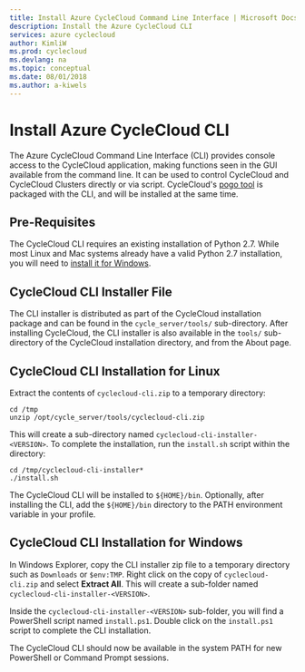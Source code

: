 ```yaml
---
title: Install Azure CycleCloud Command Line Interface | Microsoft Docs
description: Install the Azure CycleCloud CLI
services: azure cyclecloud
author: KimliW
ms.prod: cyclecloud
ms.devlang: na
ms.topic: conceptual
ms.date: 08/01/2018
ms.author: a-kiwels
---
```


# Install Azure CycleCloud CLI

The Azure CycleCloud Command Line Interface (CLI) provides console access to the CycleCloud application, making functions seen in the GUI available from the command line. It can be used to control CycleCloud and CycleCloud Clusters directly or via script. CycleCloud's [pogo tool](pogo-overview.md) is packaged with the CLI, and will be installed at the same time.

## Pre-Requisites

The CycleCloud CLI requires an existing installation of Python 2.7. While most Linux and Mac systems already have a valid Python 2.7 installation, you will need to [install it for Windows](https://docs.python-guide.org/en/latest/starting/install/win/).

## CycleCloud CLI Installer File

The CLI installer is distributed as part of the CycleCloud installation package and can be found in the `cycle_server/tools/` sub-directory. After installing CycleCloud, the CLI installer is also available in the `tools/` sub-directory of the CycleCloud installation directory, and from the About page.

## CycleCloud CLI Installation for Linux

Extract the contents of `cyclecloud-cli.zip` to a temporary directory:

```azurecli-interactive
cd /tmp
unzip /opt/cycle_server/tools/cyclecloud-cli.zip
```

This will create a sub-directory named `cyclecloud-cli-installer-<VERSION>`. To complete the installation, run the `install.sh` script within the directory:

``` script
cd /tmp/cyclecloud-cli-installer*
./install.sh
```

The CycleCloud CLI will be installed to `${HOME}/bin`. Optionally, after installing the CLI, add the `${HOME}/bin` directory to the PATH environment variable in your profile.

## CycleCloud CLI Installation for Windows

In Windows Explorer, copy the CLI installer zip file to a temporary directory such as `Downloads` or `$env:TMP`. Right click on the copy of `cyclecloud-cli.zip` and select **Extract All**. This will create a sub-folder named `cyclecloud-cli-installer-<VERSION>`.

Inside the `cyclecloud-cli-installer-<VERSION>` sub-folder, you will find a PowerShell script named `install.ps1`. Double click on the `install.ps1` script to complete the CLI installation.

The CycleCloud CLI should now be available in the system PATH for new PowerShell or Command Prompt sessions.
